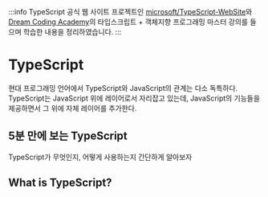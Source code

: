 :::info
TypeScript 공식 웹 사이트 프로젝트인 [microsoft/TypeScript-WebSite](https://github.com/microsoft/TypeScript-Website)와 [Dream Coding Academy](https://academy.dream-coding.com/)의 타입스크립트 + 객체지향 프로그래밍 마스터 강의를 들으며 학습한 내용을 정리하였습니다.
:::

# TypeScript

현대 프로그래밍 언어에서 TypeScript와 JavaScript의 관계는 다소 독특하다. TypeScript는 JavaScript 위에 레이어로서 자리잡고 있는데, JavaScript의 기능들을 제공하면서 그 위에 자체 레이어를 추가한다.

## 5분 만에 보는 TypeScript

TypeScript가 무엇인지, 어떻게 사용하는지 간단하게 알아보자

## What is TypeScript?

